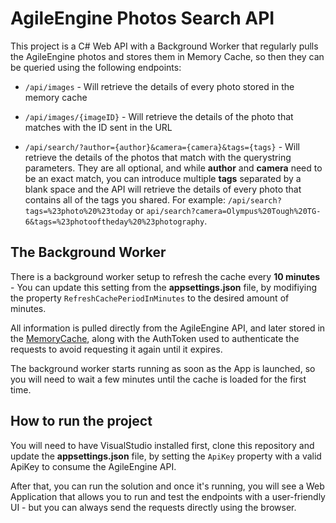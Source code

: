 # AgileEngine Photos Search API

This project is a C# Web API with a Background Worker that regularly pulls the AgileEngine photos and stores them in Memory Cache, so then they can be queried using the following endpoints:

* `/api/images` - Will retrieve the details of every photo stored in the memory cache

* `/api/images/{imageID}` - Will retrieve the details of the photo that matches with the ID sent in the URL

* `/api/search/?author={author}&camera={camera}&tags={tags}` - Will retrieve the details of the photos that match with the querystring parameters. They are all optional, and while **author** and **camera** need to be an exact match, you can introduce multiple **tags** separated by a blank space and the API will retrieve the details of every photo that contains all of the tags you shared. For example: `/api/search?tags=%23photo%20%23today` or `api/search?camera=Olympus%20Tough%20TG-6&tags=%23photooftheday%20%23photography`.

## The Background Worker

There is a background worker setup to refresh the cache every **10 minutes** - You can update this setting from the **appsettings.json** file, by modifiying the property `RefreshCachePeriodInMinutes` to the desired amount of minutes.

All information is pulled directly from the AgileEngine API, and later stored in the [MemoryCache](https://docs.microsoft.com/en-us/dotnet/api/microsoft.extensions.caching.memory.memorycache?view=dotnet-plat-ext-5.0), along with the AuthToken used to authenticate the requests to avoid requesting it again until it expires.

The background worker starts running as soon as the App is launched, so you will need to wait a few minutes until the cache is loaded for the first time.

## How to run the project

You will need to have VisualStudio installed first, clone this repository and update the **appsettings.json** file, by setting the `ApiKey` property with a valid ApiKey to consume the AgileEngine API.

After that, you can run the solution and once it's running, you will see a Web Application that allows you to run and test the endpoints with a user-friendly UI - but you can always send the requests directly using the browser.

